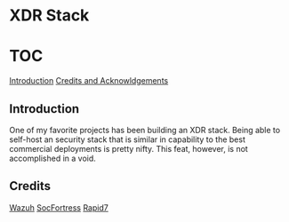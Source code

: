 
# XDR Stack

# TOC
[Introduction](#introduction)
[Credits and Acknowldgements](#credits)


## Introduction
One of my favorite projects has been building an XDR stack. Being able to self-host an security stack that is similar in capability to the best commercial deployments is pretty nifty. This feat, however, is not accomplished in a void. 

## Credits
[Wazuh]()
[SocFortress]()
[Rapid7]()

